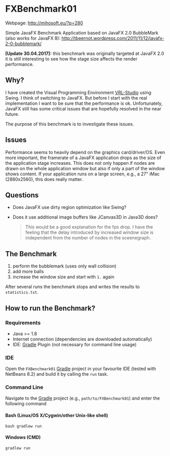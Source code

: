 FXBenchmark01
=============

Webpage: http://mihosoft.eu/?p=280

Simple JavaFX Benchmark Application based on JavaFX 2.0 BubbleMark (also works for JavaFX 8): http://tbeernot.wordpress.com/2011/11/12/javafx-2-0-bubblemark/

**[Update 30.04.2017]:** this benchmark was originally targeted at JavaFX 2.0 it is still interesting to see how the stage size affects the render performance. 

## Why? ##
I have created the Visual Programming Environment [VRL-Studio](http://vrl-studio.mihosoft.eu/) using Swing. I think of switching to JavaFX. But before I start with the real implementation I want to be sure that the performance is ok. Unfortunately, JavaFX still has some critical issues that are hopefully resolved in the near future.

The purpose of this benchmark is to investigate these issues.

## Issues ##
Performance seems to heavily depend on the graphics card/driver/OS. Even more important, the framerate of a JavaFX application drops as the size of the application stage increases. This does not only happen if nodes are drawn on the whole application window but also if only a part of the window shows content. If your application runs on a large screen, e.g., a 27" iMac (2880x2560), this does really matter.

## Questions ##

- Does JavaFX use dirty region optimization like Swing?

- Does it use additional image buffers like JCanvas3D in Java3D does?

  > This would be a good explanation for the fps drop. I have the feeling that the delay introduced by increased window size is independent from the number of nodes in the sceenegraph.


## The Benchmark ##
1. perform the bubblemark (uses only wall collision)
2. add more balls
3. increase the window size and start with `1.` again

After several runs the benchmark stops and writes the results to `statistics.txt`.

## How to run the Benchmark?

### Requirements

- Java >= 1.8
- Internet connection (dependencies are downloaded automatically)
- IDE: [Gradle](http://www.gradle.org/) Plugin (not necessary for command line usage)

### IDE

Open the `FXBenchmark01` [Gradle](http://www.gradle.org/) project in your favourite IDE (tested with NetBeans 8.2) and build it
by calling the `run` task.

### Command Line

Navigate to the [Gradle](http://www.gradle.org/) project (e.g., `path/to/FXBenchmark01`) and enter the following command

#### Bash (Linux/OS X/Cygwin/other Unix-like shell)

    bash gradlew run
    
#### Windows (CMD)

    gradlew run
